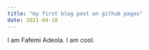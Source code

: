 ```yaml
---
title: "my first blog post on github pages"
date: 2021-04-10
---
```

  I am Fafemi Adeola.
  I am cool.
